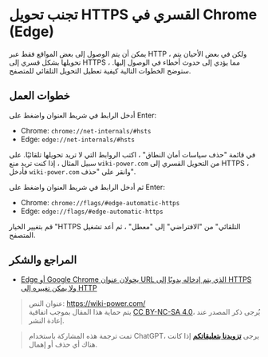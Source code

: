 # تجنب تحويل HTTPS القسري في Chrome (Edge)

يمكن أن يتم الوصول إلى بعض المواقع فقط عبر HTTP ، ولكن في بعض الأحيان يتم تحويلها بشكل قسري إلى HTTPS ، مما يؤدي إلى حدوث أخطاء في الوصول إليها. ستوضح الخطوات التالية كيفية تعطيل التحويل التلقائي للمتصفح.

## خطوات العمل

أدخل الرابط في شريط العنوان واضغط على Enter:

- Chrome: `chrome://net-internals/#hsts`
- Edge: `edge://net-internals/#hsts`

في قائمة "حذف سياسات أمان النطاق" ، اكتب الروابط التي لا تريد تحويلها تلقائيًا. على سبيل المثال ، إذا كنت تريد منع `wiki-power.com` من التحويل القسري إلى HTTPS ، فأدخل `wiki-power.com` وانقر على "حذف".

ثم أدخل الرابط في شريط العنوان واضغط على Enter:

- Chrome: `chrome://flags/#edge-automatic-https`
- Edge: `edge://flags/#edge-automatic-https`

قم بتغيير الخيار "HTTPS التلقائي" من "الافتراضي" إلى "معطل" ، ثم أعد تشغيل المتصفح.

## المراجع والشكر

- [Edge أو Google Chrome يحولان عنوان URL الذي يتم إدخاله يدويًا إلى HTTPS ولا يمكن تغييره إلى HTTP](https://blog.csdn.net/Thinker001/article/details/117717690)

> عنوان النص: <https://wiki-power.com/>  
> يتم حماية هذا المقال بموجب اتفاقية [CC BY-NC-SA 4.0](https://creativecommons.org/licenses/by/4.0/deed.zh)، يُرجى ذكر المصدر عند إعادة النشر.

> تمت ترجمة هذه المشاركة باستخدام ChatGPT، يرجى [**تزويدنا بتعليقاتكم**](https://github.com/linyuxuanlin/Wiki_MkDocs/issues/new) إذا كانت هناك أي حذف أو إهمال.